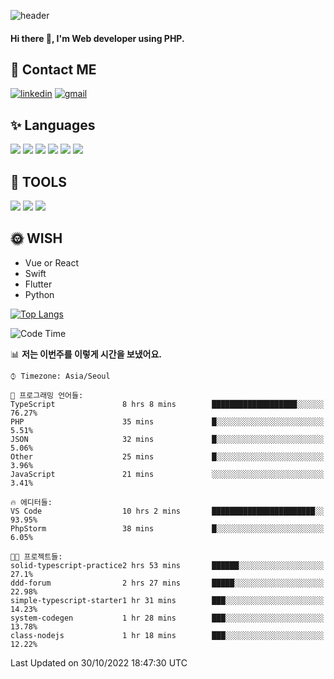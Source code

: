 ![header](https://capsule-render.vercel.app/api?type=waving&color=auto&height=300&section=header&text=Elin&fontSize=90&animation=twinkling)

#### Hi there 👋, I'm <b>Web developer</b> using PHP. ####

<!--
- 🔭 I’m currently working on Uniwill
- 🌱 I’m currently learning Vue or React or Python.
-->

<!---#### I am PHP developer --->

## 💌 Contact ME ###
[<img src='https://img.shields.io/badge/-EunjiKo-%230A66C2?style=flat-square&logo=LinkedIn&logoColor=white' alt='linkedin'>](https://www.linkedin.com/in/https://www.linkedin.com/in/eunji-ko-00a907164//)  [<img src='https://img.shields.io/badge/-einee214%40gmail.com-%23EA4335?style=flat-square&logo=Gmail&logoColor=white' alt='gmail'>](einee214@gmail.com)  


## ✨ Languages
<img src='https://img.shields.io/badge/-PHP-%23777BB4?style=for-the-badge&logo=PHP&logoColor=white'> <img src='https://img.shields.io/badge/-Laravel-%23FF2D20?style=for-the-badge&logo=Laravel&logoColor=white'> <img src='https://img.shields.io/badge/Jquery-%230769AD?style=for-the-badge&logo=Jquery&logoColor=white'> <img src='https://img.shields.io/badge/CSS3-%231572B6?style=for-the-badge&logo=CSS3&logoColor=white'> <img src='https://img.shields.io/badge/Bootstrap-%237952B3?style=for-the-badge&logo=Bootstrap&logoColor=white' > <img src='https://img.shields.io/badge/MySQL-%234479A1?style=for-the-badge&logo=MySQL&logoColor=white' >

## 🌷 TOOLS
<img src='https://img.shields.io/badge/PHPSTORM-%23000000?style=for-the-badge&logo=PhpStorm&logoColor=white' > <img src='https://img.shields.io/badge/GitLab-%23FCA121?style=for-the-badge&logo=GitLab&logoColor=white' > <img src='https://img.shields.io/badge/GitHub-%23181717?style=for-the-badge&logo=GitHub&logoColor=white'>


## 🌞 WISH
- Vue or React
- Swift
- Flutter
- Python


[![Top Langs](https://github-readme-stats.vercel.app/api/top-langs/?username=ein214&layout=compact)](https://github.com/anuraghazra/github-readme-stats)

<!--START_SECTION:waka-->
![Code Time](http://img.shields.io/badge/Code%20Time-2%2C352%20hrs%206%20mins-blue)

📊 **저는 이번주를 이렇게 시간을 보냈어요.** 

```text
⌚︎ Timezone: Asia/Seoul

💬 프로그래밍 언어들: 
TypeScript               8 hrs 8 mins        ███████████████████░░░░░░   76.27% 
PHP                      35 mins             █░░░░░░░░░░░░░░░░░░░░░░░░   5.51% 
JSON                     32 mins             █░░░░░░░░░░░░░░░░░░░░░░░░   5.06% 
Other                    25 mins             █░░░░░░░░░░░░░░░░░░░░░░░░   3.96% 
JavaScript               21 mins             ░░░░░░░░░░░░░░░░░░░░░░░░░   3.41%

🔥 에디터들: 
VS Code                  10 hrs 2 mins       ███████████████████████░░   93.95% 
PhpStorm                 38 mins             █░░░░░░░░░░░░░░░░░░░░░░░░   6.05%

🐱‍💻 프로젝트들: 
solid-typescript-practice2 hrs 53 mins       ██████░░░░░░░░░░░░░░░░░░░   27.1% 
ddd-forum                2 hrs 27 mins       █████░░░░░░░░░░░░░░░░░░░░   22.98% 
simple-typescript-starter1 hr 31 mins        ███░░░░░░░░░░░░░░░░░░░░░░   14.23% 
system-codegen           1 hr 28 mins        ███░░░░░░░░░░░░░░░░░░░░░░   13.78% 
class-nodejs             1 hr 18 mins        ███░░░░░░░░░░░░░░░░░░░░░░   12.22%

```


 Last Updated on 30/10/2022 18:47:30 UTC
<!--END_SECTION:waka-->

<!---![GitHub stats](https://github-readme-stats.vercel.app/api?username=ein214&show_icons=true&theme=dracula)  --->



